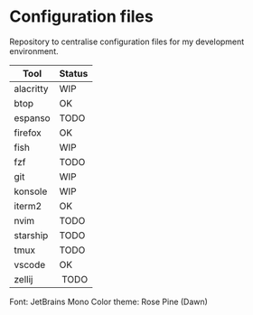 # Configuration files

Repository to centralise configuration files for my development environment.

| Tool | Status |
| --- | --- |
| alacritty | WIP |
| btop | OK |
| espanso | TODO |
| firefox | OK |
| fish | WIP |
| fzf | TODO |
| git | WIP |
| konsole | WIP |
| iterm2 | OK |
| nvim | TODO |
| starship | TODO |
| tmux | TODO |
| vscode | OK |
| zellij | TODO |

Font: JetBrains Mono
Color theme: Rose Pine (Dawn)
